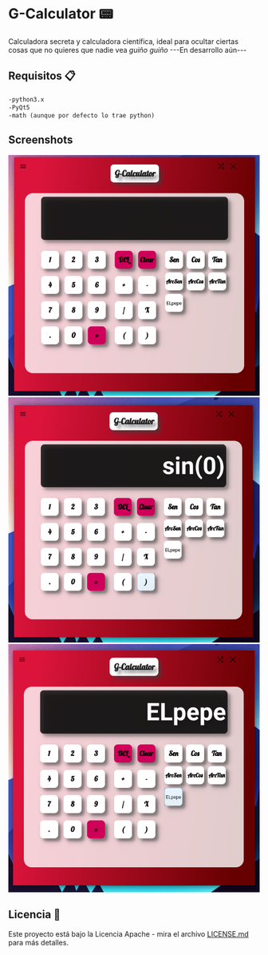 # G-Calculator 📟
Calculadora secreta y calculadora científica, ideal para ocultar ciertas cosas que no quieres que nadie vea *guiño guiño*
---En desarrollo aún---

## Requisitos 📋
```
-python3.x
-PyQt5
-math (aunque por defecto lo trae python)

```
## Screenshots

![imagen1](https://github.com/CristianCala/G-Calculator/blob/master/Screenshots/Calculator1.png)
![imagen1](https://github.com/CristianCala/G-Calculator/blob/master/Screenshots/Calculator2.png)
![imagen1](https://github.com/CristianCala/G-Calculator/blob/master/Screenshots/Calculator3.png)


## Licencia 📄

Este proyecto está bajo la Licencia Apache - mira el archivo [LICENSE.md](LICENSE) para más detalles.


